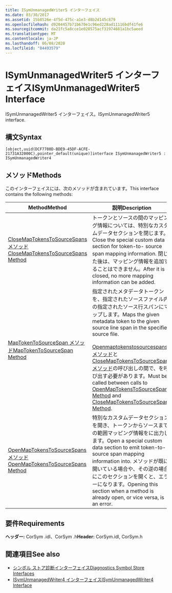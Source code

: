 ```yaml
---
title: ISymUnmanagedWriter5 インターフェイス
ms.date: 03/30/2017
ms.assetid: 15b8526e-4f5d-475c-a1e3-d8b2d145c879
ms.openlocfilehash: d9204457b71b670e1c96ed228ad11116bdf41fe6
ms.sourcegitcommit: da21fc5a8cce1e028575acf31974681a1bc5aeed
ms.translationtype: MT
ms.contentlocale: ja-JP
ms.lasthandoff: 06/08/2020
ms.locfileid: "84493579"
---
```

# <a name="isymunmanagedwriter5-interface"></a><span data-ttu-id="6a961-102">ISymUnmanagedWriter5 インターフェイス</span><span class="sxs-lookup"><span data-stu-id="6a961-102">ISymUnmanagedWriter5 Interface</span></span>
<span data-ttu-id="6a961-103">ISymUnmanagedWriter5 インターフェイス。</span><span class="sxs-lookup"><span data-stu-id="6a961-103">ISymUnmanagedWriter5 interface.</span></span>  
  
## <a name="syntax"></a><span data-ttu-id="6a961-104">構文</span><span class="sxs-lookup"><span data-stu-id="6a961-104">Syntax</span></span>  
  
```idl  
[object,uuid(DCF7780D-BDE9-45DF-ACFE-21731A32000C),pointer_default(unique)]interface ISymUnmanagedWriter5 : ISymUnmanagedWriter4  
```  
  
## <a name="methods"></a><span data-ttu-id="6a961-105">メソッド</span><span class="sxs-lookup"><span data-stu-id="6a961-105">Methods</span></span>  
 <span data-ttu-id="6a961-106">このインターフェイスには、次のメソッドが含まれています。</span><span class="sxs-lookup"><span data-stu-id="6a961-106">This interface contains the following methods:</span></span>  
  
|<span data-ttu-id="6a961-107">Method</span><span class="sxs-lookup"><span data-stu-id="6a961-107">Method</span></span>|<span data-ttu-id="6a961-108">説明</span><span class="sxs-lookup"><span data-stu-id="6a961-108">Description</span></span>|  
|------------|-----------------|  
|[<span data-ttu-id="6a961-109">CloseMapTokensToSourceSpans メソッド</span><span class="sxs-lookup"><span data-stu-id="6a961-109">CloseMapTokensToSourceSpans Method</span></span>](isymunmanagedwriter5-closemaptokenstosourcespans-method.md)|<span data-ttu-id="6a961-110">トークンとソースの間のマッピング情報については、特別なカスタムデータセクションを閉じます。</span><span class="sxs-lookup"><span data-stu-id="6a961-110">Close the special custom data section for token-to- source span mapping information.</span></span> <span data-ttu-id="6a961-111">閉じた後は、マッピング情報を追加することはできません。</span><span class="sxs-lookup"><span data-stu-id="6a961-111">After it is closed, no more mapping information can be added.</span></span>|  
|[<span data-ttu-id="6a961-112">MapTokenToSourceSpan メソッド</span><span class="sxs-lookup"><span data-stu-id="6a961-112">MapTokenToSourceSpan Method</span></span>](isymunmanagedwriter5-maptokentosourcespan-method.md)|<span data-ttu-id="6a961-113">指定されたメタデータトークンを、指定されたソースファイル内の指定されたソース行スパンにマップします。</span><span class="sxs-lookup"><span data-stu-id="6a961-113">Maps the given metadata token to the given source line span in the specified source file.</span></span><br /><br /> <span data-ttu-id="6a961-114">[Openmaptokenstosourcespans メソッド](isymunmanagedwriter5-openmaptokenstosourcespans-method.md)と[CloseMapTokensToSourceSpans メソッド](isymunmanagedwriter5-closemaptokenstosourcespans-method.md)の呼び出しの間で、を呼び出す必要があります。</span><span class="sxs-lookup"><span data-stu-id="6a961-114">Must be called between calls to [OpenMapTokensToSourceSpans Method](isymunmanagedwriter5-openmaptokenstosourcespans-method.md) and [CloseMapTokensToSourceSpans Method](isymunmanagedwriter5-closemaptokenstosourcespans-method.md).</span></span>|  
|[<span data-ttu-id="6a961-115">OpenMapTokensToSourceSpans メソッド</span><span class="sxs-lookup"><span data-stu-id="6a961-115">OpenMapTokensToSourceSpans Method</span></span>](isymunmanagedwriter5-openmaptokenstosourcespans-method.md)|<span data-ttu-id="6a961-116">特別なカスタムデータセクションを開き、トークンからソースまでの範囲マッピング情報をに出力します。</span><span class="sxs-lookup"><span data-stu-id="6a961-116">Open a special custom data section to emit token-to- source span mapping information into.</span></span> <span data-ttu-id="6a961-117">メソッドが既に開いている場合や、その逆の場合にこのセクションを開くと、エラーになります。</span><span class="sxs-lookup"><span data-stu-id="6a961-117">Opening this section when a method is already open, or vice versa, is an error.</span></span>|  
  
## <a name="requirements"></a><span data-ttu-id="6a961-118">要件</span><span class="sxs-lookup"><span data-stu-id="6a961-118">Requirements</span></span>  
 <span data-ttu-id="6a961-119">**ヘッダー:** CorSym .idl、CorSym .h</span><span class="sxs-lookup"><span data-stu-id="6a961-119">**Header:** CorSym.idl, CorSym.h</span></span>  
  
## <a name="see-also"></a><span data-ttu-id="6a961-120">関連項目</span><span class="sxs-lookup"><span data-stu-id="6a961-120">See also</span></span>

- [<span data-ttu-id="6a961-121">シンボル ストア診断インターフェイス</span><span class="sxs-lookup"><span data-stu-id="6a961-121">Diagnostics Symbol Store Interfaces</span></span>](diagnostics-symbol-store-interfaces.md)
- [<span data-ttu-id="6a961-122">ISymUnmanagedWriter4 インターフェイス</span><span class="sxs-lookup"><span data-stu-id="6a961-122">ISymUnmanagedWriter4 Interface</span></span>](isymunmanagedwriter4-interface.md)
